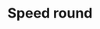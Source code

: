 ---
posted: true
guid: "13C22F0A-33F6-494A-9070-4E12F449529E"
title: "Speed round"
description: "In episode 45, the team talks about the latest developments in the crypto world and the implications of the justice department seizing 500k from North Korean ransomware actors. Get ready for a fast-paced episode!"
pubDate: "Tue, 11 Oct 2022 18:00:00 -0500"
itunes-explicit: "no"
itunes-episode: 45
itunes-episodeType: full

# More info
youtube-full: https://youtu.be/jiao68UhZ4g
discussion: https://twitter.com/fulldecent/status/1579971401238605826

# Timeline
timeline:
  - seconds: 47
    title: Baseball drop
  - seconds: 122
    title: It's an organizational issue
  - seconds: 219
    title: Speed round, first time
  - seconds: 270
    title: Random drops blog post
  - seconds: 317
    title: Batch ETH tool
  - seconds: 386
    title: Moar EIPS?
  - seconds: 486
    title: The new web3signals newsletter
  - seconds: 652
    title: Google + Coinbase announcement
  - seconds: 909
    title: Phygitals demo


# File information
enclosure-url: "https://media.phor.net/csh/2022-10-11-episode-45.m4a"
enclosure-length: 24832546
enclosure-type: "audio/x-m4a"
itunes-duration: 1156

# CSH information
badges: []
---